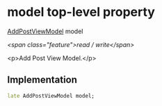 


# model top-level property









[AddPostViewModel](../view_model_after_auth_view_models_add_post_view_models_add_post_view_model/AddPostViewModel-class.md) model
  
_\<span class="feature"\>read / write\</span\>_



\<p\>Add Post View Model.\</p\>



## Implementation

```dart
late AddPostViewModel model;
```









